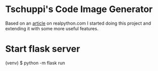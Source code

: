 # Tschuppi's Code Image Generator

Based on an [article](https://realpython.com/python-code-image-generator) on 
realpython.com I started doing this project and extending it with some more 
useful features.

# Start flask server
(venv) $ python -m flask run



